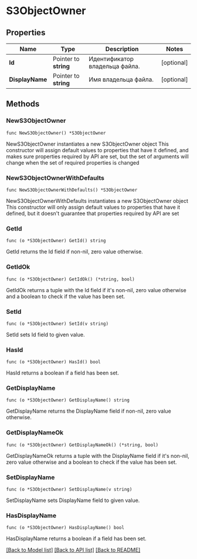 # S3ObjectOwner

## Properties

Name | Type | Description | Notes
------------ | ------------- | ------------- | -------------
**Id** | Pointer to **string** | Идентификатор владельца файла. | [optional] 
**DisplayName** | Pointer to **string** | Имя владельца файла. | [optional] 

## Methods

### NewS3ObjectOwner

`func NewS3ObjectOwner() *S3ObjectOwner`

NewS3ObjectOwner instantiates a new S3ObjectOwner object
This constructor will assign default values to properties that have it defined,
and makes sure properties required by API are set, but the set of arguments
will change when the set of required properties is changed

### NewS3ObjectOwnerWithDefaults

`func NewS3ObjectOwnerWithDefaults() *S3ObjectOwner`

NewS3ObjectOwnerWithDefaults instantiates a new S3ObjectOwner object
This constructor will only assign default values to properties that have it defined,
but it doesn't guarantee that properties required by API are set

### GetId

`func (o *S3ObjectOwner) GetId() string`

GetId returns the Id field if non-nil, zero value otherwise.

### GetIdOk

`func (o *S3ObjectOwner) GetIdOk() (*string, bool)`

GetIdOk returns a tuple with the Id field if it's non-nil, zero value otherwise
and a boolean to check if the value has been set.

### SetId

`func (o *S3ObjectOwner) SetId(v string)`

SetId sets Id field to given value.

### HasId

`func (o *S3ObjectOwner) HasId() bool`

HasId returns a boolean if a field has been set.

### GetDisplayName

`func (o *S3ObjectOwner) GetDisplayName() string`

GetDisplayName returns the DisplayName field if non-nil, zero value otherwise.

### GetDisplayNameOk

`func (o *S3ObjectOwner) GetDisplayNameOk() (*string, bool)`

GetDisplayNameOk returns a tuple with the DisplayName field if it's non-nil, zero value otherwise
and a boolean to check if the value has been set.

### SetDisplayName

`func (o *S3ObjectOwner) SetDisplayName(v string)`

SetDisplayName sets DisplayName field to given value.

### HasDisplayName

`func (o *S3ObjectOwner) HasDisplayName() bool`

HasDisplayName returns a boolean if a field has been set.


[[Back to Model list]](../README.md#documentation-for-models) [[Back to API list]](../README.md#documentation-for-api-endpoints) [[Back to README]](../README.md)


